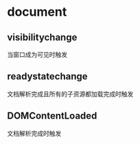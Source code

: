 # document 

## visibilitychange 

当窗口成为可见时触发

## readystatechange

文档解析完成且所有的子资源都加载完成时触发

## DOMContentLoaded

文档解析完成时触发